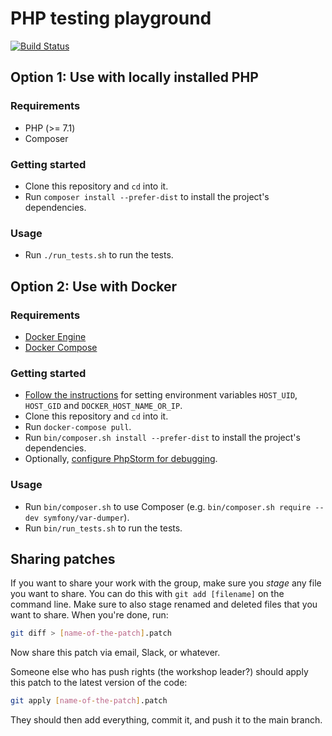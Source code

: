 # PHP testing playground

[![Build Status](https://travis-ci.org/matthiasnoback/testing-playground.svg?branch=master)](https://travis-ci.org/matthiasnoback/testing-playground)

## Option 1: Use with locally installed PHP

### Requirements

- PHP (>= 7.1)
- Composer

### Getting started

- Clone this repository and `cd` into it.
- Run `composer install --prefer-dist` to install the project's dependencies.

### Usage

- Run `./run_tests.sh` to run the tests.

## Option 2: Use with Docker

### Requirements

- [Docker Engine](https://docs.docker.com/engine/installation/)
- [Docker Compose](https://docs.docker.com/compose/install/)

### Getting started

- [Follow the instructions](https://github.com/matthiasnoback/php-workshop-tools/blob/master/README.md) for setting environment variables `HOST_UID`, `HOST_GID` and `DOCKER_HOST_NAME_OR_IP`.
- Clone this repository and `cd` into it.
- Run `docker-compose pull`.
- Run `bin/composer.sh install --prefer-dist` to install the project's dependencies.
- Optionally, [configure PhpStorm for debugging](https://github.com/matthiasnoback/php-workshop-tools/blob/master/README.md).

### Usage

- Run `bin/composer.sh` to use Composer (e.g. `bin/composer.sh require --dev symfony/var-dumper`).
- Run `bin/run_tests.sh` to run the tests.

## Sharing patches

If you want to share your work with the group, make sure you _stage_ any file you want to share. You can do this with `git add [filename]` on the command line. Make sure to also stage renamed and deleted files that you want to share. When you're done, run:

```bash
git diff > [name-of-the-patch].patch
```

Now share this patch via email, Slack, or whatever.

Someone else who has push rights (the workshop leader?) should apply this patch to the latest version of the code:

```bash
git apply [name-of-the-patch].patch
```

They should then add everything, commit it, and push it to the main branch.
